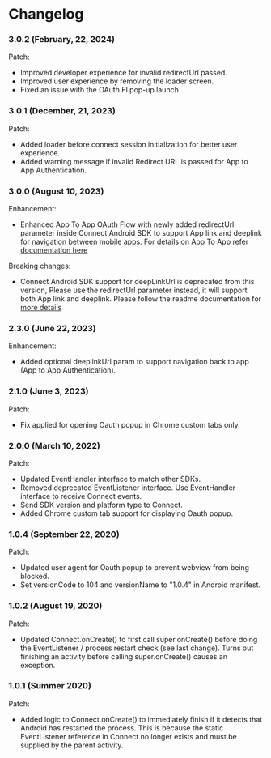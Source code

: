 # Changelog

### 3.0.2 (February, 22, 2024)

Patch:
- Improved developer experience for invalid redirectUrl passed.
- Improved user experience by removing the loader screen.
- Fixed an issue with the OAuth FI pop-up launch.


### 3.0.1 (December, 21, 2023)

Patch:
- Added loader before connect session initialization for better user experience.
- Added warning message if invalid Redirect URL is passed for App to App Authentication.


### 3.0.0 (August 10, 2023)

Enhancement:
- Enhanced App To App OAuth Flow with newly added redirectUrl parameter inside Connect Android SDK to support App link and deeplink for navigation between mobile apps. For details on App To App refer [documentation here](https://developer.mastercard.com/open-banking-us/documentation/connect/mobile-sdks/)

Breaking changes:
- Connect Android SDK support for deepLinkUrl is deprecated from this version, Please use the redirectUrl parameter instead, it will support both App link and deeplink. Please follow the readme documentation for [more details](https://github.com/Mastercard/connect-android-sdk#readme)

### 2.3.0 (June 22, 2023)

Enhancement:
- Added optional deeplinkUrl param to support navigation back to app (App to App Authentication).

### 2.1.0 (June 3, 2023)

Patch:
- Fix applied for opening Oauth popup in Chrome custom tabs only.


### 2.0.0 (March 10, 2022)

Patch:
- Updated EventHandler interface to match other SDKs.
- Removed deprecated EventListener interface.  Use EventHandler interface to receive Connect events.  
- Send SDK version and platform type to Connect.
- Added Chrome custom tab support for displaying Oauth popup.


### 1.0.4 (September 22, 2020)

Patch:
- Updated user agent for Oauth popup to prevent webview from being blocked.
- Set versionCode to 104 and versionName to "1.0.4" in Android manifest.

### 1.0.2 (August 19, 2020)

Patch:
- Updated Connect.onCreate() to first call super.onCreate() before doing the EventListener / process restart check (see last change).  Turns out finishing an activity before calling super.onCreate() causes an exception.

### 1.0.1 (Summer 2020)

Patch:
- Added logic to Connect.onCreate() to immediately finish if it detects that Android has restarted the process.  This is because the static EventListener reference in Connect no longer exists and must be supplied by the parent activity.

